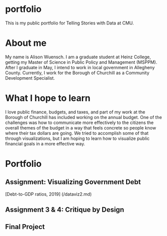 # portfolio
This is my public portfolio for Telling Stories with Data at CMU.

# About me

My name is Alison Wuensch. I am a graduate student at Heinz College, getting my Master of Science in Public Policy and Management (MSPPM). After I graduate in May, I intend to work in local government in Allegheny County. Currently, I work for the Borough of Churchill as a Community Development Specialist. 

# What I hope to learn
I love public finance, budgets, and taxes, and part of my work at the Borough of Churchill has included working on the annual budget. One of the challenges was how to communicate more effectively to the citizens the overall themes of the budget in a way that feels concrete so people know where their tax dollars are going. We tried to accomplish some of that through visualizations, but I am hoping to learn how to visualize public financial goals in a more effective way. 

# Portfolio

## Assignment: Visualizing Government Debt
[Debt-to-GDP ratios, 2019] (/dataviz2.md)

## Assignment 3 & 4: Critique by Design

## Final Project
